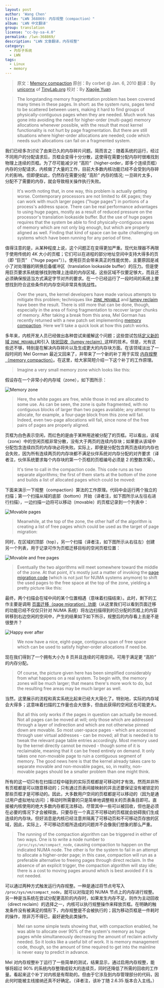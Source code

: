 ```yaml
---
layout: post
author: 'Wang Chen'
title: "LWN 368869: 内存规整（compaction）"
album: 'LWN 中文翻译'
group: translation
license: "cc-by-sa-4.0"
permalink: /lwn-368869/
description: "LWN 文章翻译，内存规整"
category:
  - 内存子系统
  - LWN
tags:
  - Linux
  - memory
---
```


> 原文：[Memory compaction](https://lwn.net/Articles/368869/)
> 原创：By corbet @ Jan. 6, 2010
> 翻译：By [unicornx](https://github.com/unicornx) of [TinyLab.org][1]
> 校对：By [Xiaojie Yuan](https://github.com/llseek)

> The longstanding memory fragmentation problem has been covered many times in these pages. In short: as the system runs, pages tend to be scattered between users, making it hard to find groups of physically-contiguous pages when they are needed. Much work has gone into avoiding the need for higher-order (multi-page) memory allocations whenever possible, with the result that most kernel functionality is not hurt by page fragmentation. But there are still situations where higher-order allocations are needed; code which needs such allocations can fail on a fragmented system.

我们已经多次讨论了由来已久的内存碎片问题。简而言之：随着系统的运行，经过不同用户的分配请求后，页框会变得十分分散，这使得在需要分配内存时很难找到物理上连续的页框。为了尽可能减少对 “高阶”（higher-order，即多个连续页框）内存的分配请求，内核做了大量的工作，目前大多数内核功能已经不会受到内存碎片的影响。但即便如此，仍然存在需要分配 “高阶” 内存的情况; 一旦碎片太多，分配不了需要的内存，就会导致相关操作执行失败。

> It's worth noting that, in one way, this problem is actually getting worse. Contemporary processors are not limited to 4K pages; they can work with much larger pages ("huge pages") in portions of a process's address space. There can be real performance advantages to using huge pages, mostly as a result of reduced pressure on the processor's translation lookaside buffer. But the use of huge pages requires that the system be able to find physically-contiguous areas of memory which are not only big enough, but which are properly aligned as well. Finding that kind of space can be quite challenging on systems which have been running for any period of time.

值得注意的是，从某种程度上说，这个问题正在变得更加严重。现代处理器不再限于使用传统的 4K 大小的页框；它们可以在进程的部分地址空间中支持大得多的页（即 “巨页” （"huge pages"））。使用巨页会带来真正的性能优势，主要原因是减小了对处理器的转换后备缓冲区（translation lookaside buffer）的压力。但是使用巨页要求系统能够找到物理上连续的内存区域，这些区域不仅要足够大，而且还必须确保按适当方式满足字节对齐的要求。在一个已经运行了一段时间的系统上要想找到符合这些条件的内存空间非常具有挑战性。

> Over the years, the kernel developers have made various attempts to mitigate this problem; techniques like [`ZONE_MOVABLE`](http://lwn.net/Articles/224829/) and [lumpy reclaim](http://lwn.net/Articles/211505/) have been the result. There is still more that can be done, though, especially in the area of fixing fragmentation to recover larger chunks of memory. After taking a break from this area, Mel Gorman has recently returned with a new patch set implementing [memory compaction](http://lwn.net/Articles/368854/). Here we'll take a quick look at how this patch works.

多年来，内核开发人员已经做出各种尝试来缓解这个问题；这些尝试包括[定义新的域 `ZONE_MOVABLE`](http://lwn.net/Articles/224829/)和引入 [块状回收（lumpy reclaim）](/lwn-211505)这样的技术。但是，光有这些还不够，特别是在解决内存碎片以及生成更大的内存块方面。在该领域淡出了一段时间的 Mel Gorman 最近又回来了，并带来了一个新的补丁用于实现 [内存规整（memory compaction）](http://lwn.net/Articles/368854/)。在这里，给大家简短介绍一下这个补丁的工作原理。

> Imagine a very small memory zone which looks like this:

假设存在一个非常小的内存域（zone），如下图所示：

![Memory zone](https://static.lwn.net/images/ns/kernel/compaction1.png)

> Here, the white pages are free, while those in red are allocated to some use. As can be seen, the zone is quite fragmented, with no contiguous blocks of larger than two pages available; any attempt to allocate, for example, a four-page block from this zone will fail. Indeed, even two-page allocations will fail, since none of the free pairs of pages are properly aligned.

页框为白色表示空闲，而红色的是由于某种用途被分配了的页框。可以看出，该域（zone）中的空闲页框非常分散，没有大于两页的连续内存块；如果要从该域中分配包含连续四页的内存块必将失败。实际上，即便是分配包含两页连续的内存也会失败，因为所有连续两页的内存块都不满足伙伴系统对内存分配的对齐要求（译者注，伙伴系统要求每个内存块的第一个页框的页框编号必须是 2 的整数次幂）。

> It's time to call in the compaction code. This code runs as two separate algorithms; the first of them starts at the bottom of the zone and builds a list of allocated pages which could be moved:

下面来演示一下规整（compaction）算法的工作原理。代码中会运行两个独立的扫描；第一个扫描从域的底部（bottom）开始（译者注，如下图所示从左往右进行扫描），一边扫描一边将可以移动（movable）的页框记录到一个列表中：

![Movable pages](https://static.lwn.net/images/ns/kernel/compaction2.png)

> Meanwhile, at the top of the zone, the other half of the algorithm is creating a list of free pages which could be used as the target of page migration:

同时，在区域的顶部（top），另一个扫描（译者注，如下图所示从右往左）创建另一个列表，用于记录可作为页框迁移目标的空闲页框位置：

![Movable and free pages](https://static.lwn.net/images/ns/kernel/compaction3.png)

> Eventually the two algorithms will meet somewhere toward the middle of the zone. At that point, it's mostly just a matter of invoking the [page migration code](http://lwn.net/Articles/157066/) (which is not just for NUMA systems anymore) to shift the used pages to the free space at the top of the zone, yielding a pretty picture like this:

最终，两个扫描会在域中间的某个位置相遇（意味着扫描结束）。此时，剩下的工作主要是调用 [页面迁移（page migration）功能](http://lwn.net/Articles/157066/)（从这里我们可以看到页面迁移的功能已经不仅仅只针对 NUMA 系统）将左边扫描得到的已分配的页框上的内容转移到右边空闲的空间中，产生的结果如下如下所示，规整后的内存看上去是不是很整齐？

![Happy ever after](https://static.lwn.net/images/ns/kernel/compaction4.png)

> We now have a nice, eight-page, contiguous span of free space which can be used to satisfy higher-order allocations if need be.

现在我们得到了一个拥有大小为 8 页并且连续的可用空间，可用于满足更 “高阶” 的内存分配。

> Of course, the picture given here has been simplified considerably from what happens on a real system. To begin with, the memory zones will be much larger; that means there's more work to do, but the resulting free areas may be much larger as well.

当然，这里展示的流程和真实系统比起来已经大大简化了。特别地，实际的内存域会大得多；这意味着扫描的工作量也会大很多，但由此获得的空闲区也可能更大。

> But all this only works if the pages in question can actually be moved. Not all pages can be moved at will; only those which are addressed through a layer of indirection and which are not otherwise pinned down are movable. So most user-space pages - which are accessed through user virtual addresses - can be moved; all that is needed is to tweak the relevant page table entries accordingly. Most memory used by the kernel directly cannot be moved - though some of it is reclaimable, meaning that it can be freed entirely on demand. It only takes one non-movable page to ruin a contiguous segment of memory. The good news here is that the kernel already takes care to separate movable and non-movable pages, so, in reality, non-movable pages should be a smaller problem than one might think.

所有的这一切只有在扫描过程中碰到的实际页框都是可移动时才有效。然而并非所有页框都是可以随意移动的；只有通过页表间接映射的并且还要保证没有被锁定的那些页框才是可移动的。因此，大多数用户空间的页框都是可以移动的（因为是通过用户虚拟地址访问）；移动时所需要的只是简单地调整相关的页表条目即可。直接被内核使用的绝大多数内存都无法移动，尽管其中一些可以被回收，但也是必须在必要的情况下才会被释放。只要存在一个真正不可移动的页框就会妨碍我们生成连续的内存块。但好消息是内核已经注意并隔离了可移动页和不可移动页存放的区域，因此，实际上，不可移动页框所造成的问题并不会像我们想象的那么严重。

> The running of the compaction algorithm can be triggered in either of two ways. One is to write a node number to `/proc/sys/vm/compact_node`, causing compaction to happen on the indicated NUMA node. The other is for the system to fail in an attempt to allocate a higher-order page; in this case, compaction will run as a preferable alternative to freeing pages through direct reclaim. In the absence of an explicit trigger, the compaction algorithm will stay idle; there is a cost to moving pages around which is best avoided if it is not needed.

可以通过两种方式触发运行内存规整。一种是通过将节点号写入 `/proc/sys/vm/compact_node`，就可以对指定的 NUMA 节点上的内存进行规整。另一种是当系统在尝试分配更高阶的内存时，如果发生内存不足，则作为主动回收（direct reclaim）的选择之一，内核可以执行规整操作来释放页框。在明确的触发条件没有被满足的情形下，内存规整是不会被执行的；因为移动页框是一件耗时的操作，除非万不得已，最好避免此类操作。

> Mel ran some simple tests showing that, with compaction enabled, he was able to allocate over 90% of the system's memory as huge pages while simultaneously decreasing the amount of reclaim activity needed. So it looks like a useful bit of work. It is memory management code, though, so the amount of time required to get into the mainline is never easy to predict in advance.

Mel 对内存规整补丁运行了一些简单的测试，结果显示，通过启用内存规整，能够将超过 90% 的系统内存整理成较大的连续页，同时还降低了所需的回收的工作量。看起来这个补丁对内核是有帮助的。但由于它涉及到内存管理部分的代码，因此何时能被主线接纳还真不好确定。（译者注，该补丁随 2.6.35 版本合入主线。）

[1]: http://tinylab.org
